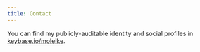 ```yaml
---
title: Contact
---
```


You can find my publicly-auditable identity and social profiles
in [keybase.io/moleike](https://keybase.io/moleike).


